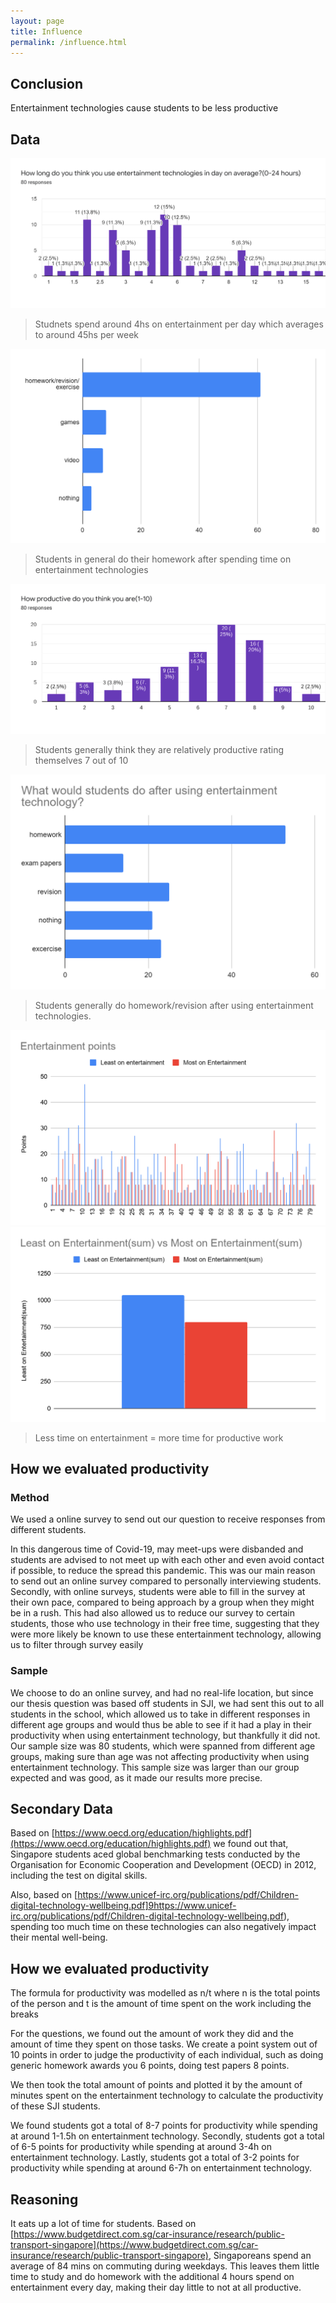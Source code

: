 ```yaml
---
layout: page
title: Influence
permalink: /influence.html
---
```



## Conclusion
Entertainment technologies cause students to be less productive

## Data
![Time](/assets/how-long.png)
> Studnets spend around 4hs on entertainment per day which averages to around 45hs per week

![Spent](/assets/spent.png)
> Students in general do their homework after spending time on entertainment technologies

![Productive](/assets/productive.png)
> Students generally think they are relatively productive rating themselves 7 out of 10 

![entertainment](/assets/entertainment.png)
> Students generally do homework/revision after using entertainment technologies.

![entertainment-technologies](/assets/entertainment-technologies.png)
![compare](/assets/compare.png)
> Less time on entertainment = more time for productive work

## How we evaluated productivity

### Method 
We used a online survey to send out our question to receive responses from different students.

In this dangerous time of Covid-19, may meet-ups were disbanded and students are advised to not meet up with each other and even avoid contact if possible, to reduce the spread this pandemic.  This was our main reason to send out an online survey compared to personally interviewing students.
Secondly, with online surveys, students were able to fill in the survey at their own pace, compared to being approach by a group when they might be in a rush. 
This had also allowed us to reduce our survey to certain students, those who use technology in their free time, suggesting that they were more likely be known to use these entertainment technology, allowing us to filter through survey easily

### Sample
We choose to do an online survey, and had no real-life location, but since our thesis question was based off students in SJI, we had sent this out to all students in the school, which allowed us to take in different responses in different age groups and would thus be able to see if it had a play in their productivity when using entertainment technology, but thankfully it did not.
Our sample size was 80 students, which were spanned from different age groups, making sure than age was not affecting productivity when using entertainment technology. This sample size was larger than our group expected and was good,  as it made our results more precise.

## Secondary Data

Based on [https://www.oecd.org/education/highlights.pdf](https://www.oecd.org/education/highlights.pdf) we found out that, Singapore students aced global benchmarking tests conducted by the Organisation for Economic Cooperation and Development (OECD) in 2012, including the test on digital skills. 

Also, based on [https://www.unicef-irc.org/publications/pdf/Children-digital-technology-wellbeing.pdf]9https://www.unicef-irc.org/publications/pdf/Children-digital-technology-wellbeing.pdf), spending too much time on these technologies can also negatively impact their mental well-being.

## How we evaluated productivity

The formula for productivity was modelled as n/t where n is the total points of the person and t is the amount of time spent on the work including the breaks

For the questions, we found out the amount of work they did and the amount of time they spent on those tasks. We create a point system out of 10 points in order to judge the productivity of each individual, such as doing generic homework awards you 6 points, doing test papers 8 points.

We then took the total amount of points and plotted it by the amount of minutes spent on the entertainment technology to calculate the productivity of these SJI students.

We found students got a total of 8-7 points for productivity while spending at around 1-1.5h on entertainment technology.
Secondly, students got a total of 6-5 points for productivity while spending at around 3-4h on entertainment technology.
Lastly, students got a total of 3-2 points for productivity while spending at around 6-7h on entertainment technology.

## Reasoning
It eats up a lot of time for students.
Based on [https://www.budgetdirect.com.sg/car-insurance/research/public-transport-singapore](https://www.budgetdirect.com.sg/car-insurance/research/public-transport-singapore), Singaporeans spend an average of 84 mins on commuting during weekdays. This leaves them little time to study and do homework with the additional 4 hours spend on entertainment every day, making their day little to not at all productive.

